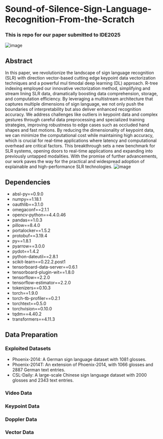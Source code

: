 # Sound-of-Silence-Sign-Language-Recognition-From-the-Scratch
### This is repo for our paper submitted to IDE2025
![image](https://github.com/user-attachments/assets/d7f9e6bc-138a-4e15-9f65-9ff8e7d995d4)
 ## Abstract
 In this paper, we revolutionize the landscape of sign
 language recognition (SLR) with direction vector-based cutting
edge keypoint data vectorization techniques and a powerful mul
timodal deep learning (DL) approach. R-tree indexing employed
 our innovative vectorization method, simplifying and stream
lining SLR data, dramatically boosting data comprehension,
 storage, and computation efficiency. By leveraging a multistream
 architecture that captures multiple dimensions of sign language,
 we not only push the boundaries of interpretability but also
 deliver enhanced recognition accuracy. We address challenges
 like outliers in keypoint data and complex gestures through
 careful data preprocessing and specialized training strategies,
 improving robustness to edge cases such as occluded hand shapes
 and fast motions. By reducing the dimensionality of keypoint
 data, we can minimize the computational cost while maintaining
 high accuracy, which is crucial for real-time applications where
 latency and computational overhead are critical factors. This
 breakthrough sets a new benchmark for SLR systems, opening
 doors to real-time applications and expanding into previously
 untapped modalities. With the promise of further advancements,
 our work paves the way for the practical and widespread
 adoption of explainable and high-performance SLR technologies.
![image](https://github.com/user-attachments/assets/2d8ca254-8bf2-4866-a102-ec0cfc194bc3)

## Dependencies
- absl-py==0.9.0
- numpy==1.18.1
- oauthlib==3.1.0
- omegaconf==2.1.1
- opencv-python==4.4.0.46
- pandas==1.0.3
- pillow==8.4.0
- portalocker==1.5.2
- protobuf==3.19.4
- py==1.8.1
- pyarrow==3.0.0
- pydot==1.4.2
- python-dateutil==2.8.1
- scikit-learn==0.22.2.post1
- tensorboard-data-server==0.6.1
- tensorboard-plugin-wit==1.8.0
- tensorflow==2.2.0
- tensorflow-estimator==2.2.0
- tokenizers==0.10.3
- torch==1.9.0
- torch-tb-profiler==0.2.1
- torchtext==0.5.0
- torchvision==0.10.0
- tqdm==4.40.2
- transformers==4.11.3

## Data Preparation
### Exploited Datasets
- Phoenix-2014: A German sign language dataset with 1081 glosses.
- Phoenix-2014T: An extension of Phoenix-2014, with 1066 glosses and 2887 German text entries.
- CSL-Daily: A large-scale Chinese sign language dataset with 2000 glosses and 2343 text entries.
### Video Data


### Keypoint Data


### Doppler Data


### Vector Data
